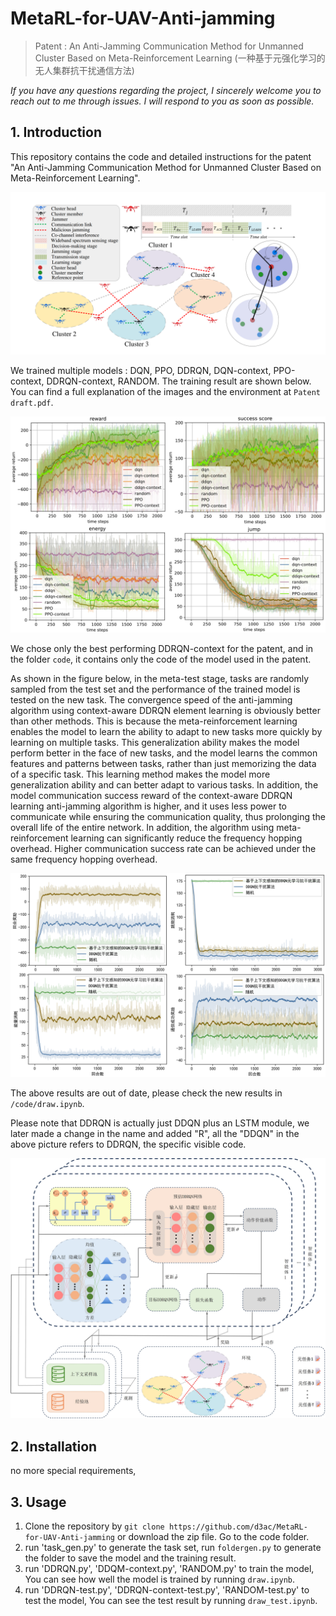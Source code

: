 # MetaRL-for-UAV-Anti-jamming
> Patent : An Anti-Jamming Communication Method for Unmanned Cluster Based on Meta-Reinforcement Learning (一种基于元强化学习的无人集群抗干扰通信方法)

*If you have any questions regarding the project, I sincerely welcome you to reach out to me through issues. I will respond to you as soon as possible.*

## 1. Introduction

This repository contains the code and detailed instructions for the patent "An Anti-Jamming Communication Method for Unmanned Cluster Based on Meta-Reinforcement Learning".

![image1](./img/cover.png)

We trained multiple models : DQN, PPO, DDRQN, DQN-context, PPO-context, DDRQN-context, RANDOM. The training result are shown below. You can find a full explanation of the images and the environment at `Patent draft.pdf`. 

![image2](./img/train_old.png)

We chose only the best performing DDRQN-context for the patent, and in the folder `code`, it contains only the code of the model used in the patent.

As shown in the figure below, in the meta-test stage, tasks are randomly sampled from the test set and the performance of the trained model is tested on the new task. 
The convergence speed of the anti-jamming algorithm using context-aware DDRQN element learning is obviously better than other methods. 
This is because the meta-reinforcement learning enables the model to learn the ability to adapt to new tasks more quickly by learning on multiple tasks. 
This generalization ability makes the model perform better in the face of new tasks, and the model learns the common features and patterns between tasks, 
rather than just memorizing the data of a specific task. This learning method makes the model more generalization ability and can better adapt to various tasks. 
In addition, the model communication success reward of the context-aware DDRQN learning anti-jamming algorithm is higher, 
and it uses less power to communicate while ensuring the communication quality, thus prolonging the overall life of the entire network. 
In addition, the algorithm using meta-reinforcement learning can significantly reduce the frequency hopping overhead. 
Higher communication success rate can be achieved under the same frequency hopping overhead.

![image3](./img/test_patent.png)

The above results are out of date, please check the new results in `/code/draw.ipynb`.

Please note that DDRQN is actually just DDQN plus an LSTM module, we later made a change in the name and added "R", all the "DDQN" in the above picture refers to DDRQN, the specific visible code.

![234](img/pipeline.jpg)

## 2. Installation

no more special requirements, 

## 3. Usage

1. Clone the repository by `git clone https://github.com/d3ac/MetaRL-for-UAV-Anti-jamming` or download the zip file. Go to the code folder.
2. run 'task_gen.py' to generate the task set, run `foldergen.py` to generate the folder to save the model and the training result.
3. run 'DDRQN.py', 'DDQM-context.py', 'RANDOM.py' to train the model, You can see how well the model is trained by running `draw.ipynb`.
4. run 'DDRQN-test.py', 'DDRQN-context-test.py', 'RANDOM-test.py' to test the model, You can see the test result by running `draw_test.ipynb`.